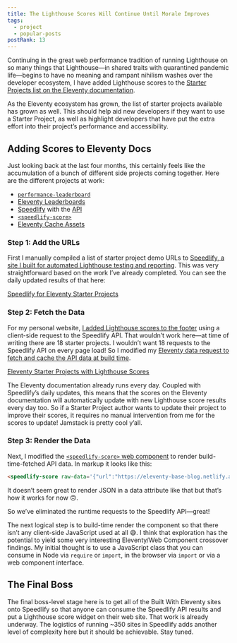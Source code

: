 ```yaml
---
title: The Lighthouse Scores Will Continue Until Morale Improves
tags:
  - project
  - popular-posts
postRank: 13
---
```

Continuing in the great web performance tradition of running Lighthouse on so many things that Lighthouse—in shared traits with quarantined pandemic life—begins to have no meaning and rampant nihilism washes over the developer ecosystem, I have added Lighthouse scores to the [Starter Projects list on the Eleventy documentation](https://www.11ty.dev/docs/starter/).

As the Eleventy ecosystem has grown, the list of starter projects available has grown as well. This should help aid new developers if they want to use a Starter Project, as well as highlight developers that have put the extra effort into their project’s performance and accessibility.

## Adding Scores to Eleventy Docs

Just looking back at the last four months, this certainly feels like the accumulation of a bunch of different side projects coming together. Here are the different projects at work:

* [`performance-leaderboard`](https://github.com/zachleat/performance-leaderboard/)
* [Eleventy Leaderboards](https://www.11ty.dev/leaderboard/)
* [Speedlify](https://www.speedlify.dev/) with the [API](https://www.speedlify.dev/api/urls.json)
* [`<speedlify-score>`](https://github.com/zachleat/speedlify-score/)
* [Eleventy Cache Assets](https://github.com/11ty/eleventy-cache-assets)

### Step 1: Add the URLs

First I manually compiled a list of starter project demo URLs to [Speedlify, a site I built for automated Lighthouse testing and reporting](/web/speedlify/). This was very straightforward based on the work I’ve already completed. You can see the daily updated results of that here:

<div class="primarylink"><a href="https://www.speedlify.dev/eleventy-starters/">Speedlify for Eleventy Starter Projects</a></div>

### Step 2: Fetch the Data

For my personal website, [I added Lighthouse scores to the footer](/web/lighthouse-in-footer/) using a client-side request to the Speedlify API. That wouldn’t work here—at time of writing there are 18 starter projects. I wouldn’t want 18 requests to the Speedlify API on every page load! So I modified my [Eleventy data request to fetch and cache the API data at build time](https://github.com/11ty/11ty-website/blob/master/_data/speedlify.js).

<div class="primarylink"><a href="https://www.11ty.dev/docs/starter/">Eleventy Starter Projects with Lighthouse Scores</a></div>

The Eleventy documentation already runs every day. Coupled with Speedlify’s daily updates, this means that the scores on the Eleventy documentation will automatically update with new Lighthouse score results every day too. So if a Starter Project author wants to update their project to improve their scores, it requires no manual intervention from me for the scores to update! Jamstack is pretty cool y’all.

### Step 3: Render the Data

Next, I modified the [`<speedlify-score>` web component](https://github.com/zachleat/speedlify-score/) to render build-time-fetched API data. In markup it looks like this:

```html
<speedlify-score raw-data='{"url":"https://eleventy-base-blog.netlify.app/","timestamp":1595170952102,"ranks":{"hundos":7,"performance":5,"accessibility":6},"lighthouse":{"version":"6.1.1","performance":1,"accessibility":1,"bestPractices":1,"seo":0.97,"total":397},"firstContentfulPaint":815.225,"speedIndex":815.225,"largestContentfulPaint":815.225,"totalBlockingTime":0,"cumulativeLayoutShift":0,"timeToInteractive":815.225,"maxPotentialFirstInputDelay":16,"timeToFirstByte":29.860000000000014,"weight":{"summary":"3 requests • 3 KiB","total":3258,"image":0,"imageCount":0,"script":0,"scriptCount":0,"document":1059,"font":0,"fontCount":0,"stylesheet":2199,"stylesheetCount":2,"thirdParty":0,"thirdPartyCount":0},"axe":{"passes":130,"violations":0}}'></speedlify-score>
```

It doesn’t seem great to render JSON in a data attribute like that but that’s how it works for now 🙃.

So we’ve eliminated the runtime requests to the Speedlify API—great!

The next logical step is to build-time render the component so that there isn’t any client-side JavaScript used at all 😅. I think that exploration has the potential to yield some very interesting Eleventy/Web Component crossover findings. My initial thought is to use a JavaScript class that you can consume in Node via `require` or `import`, in the browser via `import` or via a web component interface.

## The Final Boss

The final boss-level stage here is to get all of the Built With Eleventy sites onto Speedlify so that anyone can consume the Speedlify API results and put a Lighthouse score widget on their web site. That work is already underway. The logistics of running ~350 sites in Speedlify adds another level of complexity here but it should be achievable. Stay tuned.

